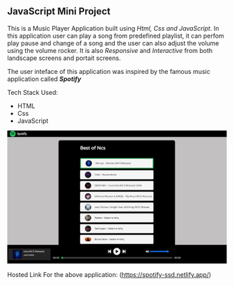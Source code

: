 ## JavaScript Mini Project

This is a Music Player Application built using *Html, Css and JavaScript*.
In this application user can play a song from predefined playlist, it can perfom play pause and change of a song  and the user can also adjust the volume using the volume rocker.
It is also *Responsive* and *Interactive* from both landscape screens and portait screens.

The user inteface of this application was inspired by the famous music application called  ***Spotify***

Tech Stack Used:
- HTML
- Css
- JavaScript

[![This is how it looks like](https://github.com/shashidhar-in/JavaScript-Mini-Project---JS-Mini-Project---ktruv7ykeuah/blob/master/spotify.jpg.jpg?raw=true "This is how it looks like")](https://github.com/shashidhar-in/JavaScript-Mini-Project---JS-Mini-Project---ktruv7ykeuah/blob/master/spotify.jpg.jpg?raw=true "This is how it looks like")

Hosted Link For the above application:
(https://spotify-ssd.netlify.app/)
